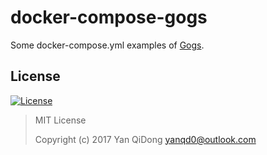# docker-compose-gogs

Some docker-compose.yml examples of [Gogs].

[Gogs]:https://gogs.io/

## License

[![License](https://img.shields.io/github/license/yanqd0/docker-compose-gogs.svg)](https://github.com/yanqd0/docker-compose-gogs/blob/master/LICENSE)

> MIT License
>
> Copyright (c) 2017 Yan QiDong <yanqd0@outlook.com>
